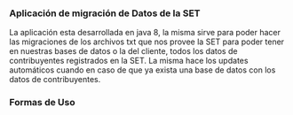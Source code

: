  ### Aplicación de migración de Datos de la SET
 
La aplicación esta desarrollada en java 8, la misma sirve para poder hacer las migraciones de los archivos txt que nos provee la SET para poder tener en nuestras bases de datos o la del cliente, todos los datos de contribuyentes registrados en la SET.
La misma hace los updates automáticos cuando en caso de que ya exista una base de datos con los datos de contribuyentes.


 ### Formas de Uso

